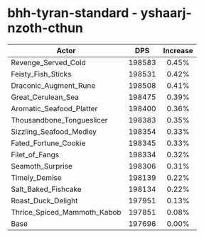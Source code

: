 # bhh-tyran-standard - yshaarj-nzoth-cthun
| Actor | DPS | Increase |
|---|:---:|:---:|
|Revenge_Served_Cold|198583|0.45%|
|Feisty_Fish_Sticks|198531|0.42%|
|Draconic_Augment_Rune|198508|0.41%|
|Great_Cerulean_Sea|198475|0.39%|
|Aromatic_Seafood_Platter|198400|0.36%|
|Thousandbone_Tongueslicer|198383|0.35%|
|Sizzling_Seafood_Medley|198354|0.33%|
|Fated_Fortune_Cookie|198345|0.33%|
|Filet_of_Fangs|198334|0.32%|
|Seamoth_Surprise|198306|0.31%|
|Timely_Demise|198139|0.22%|
|Salt_Baked_Fishcake|198134|0.22%|
|Roast_Duck_Delight|197951|0.13%|
|Thrice_Spiced_Mammoth_Kabob|197851|0.08%|
|Base|197696|0.00%|
